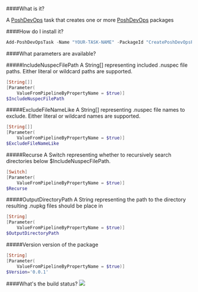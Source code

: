 ####What is it?

A [PoshDevOps](https://github.com/PoshDevOps/PoshDevOps) task that creates one or more [PoshDevOps](https://github.com/PoshDevOps/PoshDevOps) packages

####How do I install it?

```PowerShell
Add-PoshDevOpsTask -Name "YOUR-TASK-NAME" -PackageId "CreatePoshDevOpsPackage"
```

####What parameters are available?

#####IncludeNuspecFilePath
A String[] representing included .nuspec file paths. Either literal or wildcard paths are supported.
```PowerShell
[String[]]
[Parameter(
    ValueFromPipelineByPropertyName = $true)]
$IncludeNuspecFilePath
```

#####ExcludeFileNameLike
A String[] representing .nuspec file names to exclude. Either literal or wildcard names are supported.
```PowerShell
[String[]]
[Parameter(
    ValueFromPipelineByPropertyName = $true)]
$ExcludeFileNameLike
```

#####Recurse
A Switch representing whether to recursively search directories below $IncludeNuspecFilePath.
```PowerShell
[Switch]
[Parameter(
    ValueFromPipelineByPropertyName = $true)]
$Recurse
```

#####OutputDirectoryPath
A String representing the path to the directory resulting .nupkg files should be place in
```PowerShell
[String]
[Parameter(
    ValueFromPipelineByPropertyName = $true)]
$OutputDirectoryPath
```
#####Version
version of the package
```PowerShell
[String]
[Parameter(
    ValueFromPipelineByPropertyName = $true)]
$Version='0.0.1'
```

####What's the build status?
![](https://ci.appveyor.com/api/projects/status/374iiaqbwwdf2uyu?svg=true)

